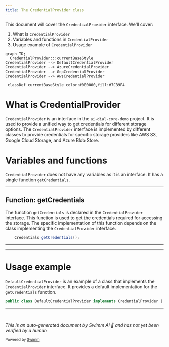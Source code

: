 ```yaml
---
title: The CredentialProvider class
---
```

This document will cover the `CredentialProvider` interface. We'll cover:

1. What is `CredentialProvider`
2. Variables and functions in `CredentialProvider`
3. Usage example of `CredentialProvider`

```mermaid
graph TD;
  CredentialProvider:::currentBaseStyle
CredentialProvider --> DefaultCredentialProvider
CredentialProvider --> AzureCredentialProvider
CredentialProvider --> GcpCredentialProvider
CredentialProvider --> AwsCredentialProvider

 classDef currentBaseStyle color:#000000,fill:#7CB9F4
```

# What is CredentialProvider

`CredentialProvider` is an interface in the `ai-dial-core-demo` project. It is used to provide a unified way to get credentials for different storage options. The `CredentialProvider` interface is implemented by different classes to provide credentials for specific storage providers like AWS S3, Google Cloud Storage, and Azure Blob Store.

# Variables and functions

`CredentialProvider` does not have any variables as it is an interface. It has a single function `getCredentials`.

<SwmSnippet path="/src/main/java/com/epam/aidial/core/storage/credential/CredentialProvider.java" line="7">

---

## Function: getCredentials

The function `getCredentials` is declared in the `CredentialProvider` interface. This function is used to get the credentials required for accessing the storage. The specific implementation of this function depends on the class implementing the `CredentialProvider` interface.

```java
    Credentials getCredentials();
```

---

</SwmSnippet>

<SwmSnippet path="/src/main/java/com/epam/aidial/core/storage/credential/DefaultCredentialProvider.java" line="7">

---

# Usage example

`DefaultCredentialProvider` is an example of a class that implements the `CredentialProvider` interface. It provides a default implementation for the `getCredentials` function.

```java
public class DefaultCredentialProvider implements CredentialProvider {
```

---

</SwmSnippet>

&nbsp;

*This is an auto-generated document by Swimm AI 🌊 and has not yet been verified by a human*

<SwmMeta version="3.0.0" repo-id="Z2l0aHViJTNBJTNBYWktZGlhbC1jb3JlLWRlbW8lM0ElM0FTd2ltbS1EZW1v" repo-name="ai-dial-core-demo" doc-type="class"><sup>Powered by [Swimm](/)</sup></SwmMeta>
